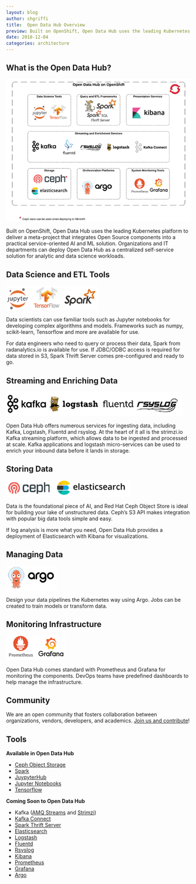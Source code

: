 ```yaml
---
layout: blog
author: shgriffi
title:  Open Data Hub Overview
preview: Built on OpenShift, Open Data Hub uses the leading Kubernetes platform to deliver a meta-project that integrates Open Source components into a practical service-oriented AI and ML solution.  Organizations and IT departments can deploy Open Data Hub as a centralized self-service solution for analytic and data science workloads.
date: 2018-12-04
categories: architecture
---
```



What is the Open Data Hub?
------

![alt text](../assets/img/pages/posts/2018-12-04-open-data-hub-overview/Open_Data_Hub_Deployment.png "Open Data Hub")

Built on OpenShift, Open Data Hub uses the leading Kubernetes platform to deliver a meta-project that integrates Open Source components into a practical service-oriented AI and ML solution.  Organizations and IT departments can deploy Open Data Hub as a centralized self-service solution for analytic and data science workloads.


Data Science and ETL Tools
------

![alt text](../assets/img/pages/posts/2018-12-04-open-data-hub-overview/ds_tools.png "Open Data Hub - Data Science")

Data scientists can use familiar tools such as Jupyter notebooks for developing complex algorithms and models.  Frameworks such as numpy, scikit-learn, Tensorflow and more are available for use.

For data engineers who need to query or process their data, Spark from radanalytics.io is available for use.  If JDBC/ODBC access is required for data stored in S3, Spark Thrift Server comes pre-configured and ready to go.

Streaming and Enriching Data
------

![alt text](../assets/img/pages/posts/2018-12-04-open-data-hub-overview/streaming_tools.png "Open Data Hub - Streaming and Enrichment")

Open Data Hub offers numerous services for ingesting data, including Kafka, Logstash, Fluentd and rsyslog.  At the heart of it all is the strimzi.io Kafka streaming platform, which allows data to be ingested and processed at scale.  Kafka applications and logstash micro-services can be used to enrich your inbound data before it lands in storage.

Storing Data
------

![alt text](../assets/img/pages/posts/2018-12-04-open-data-hub-overview/storage_tools.png "Open Data Hub - Storage")

Data is the foundational piece of AI, and Red Hat Ceph Object Store is ideal for building your lake of unstructured data.  Ceph’s S3 API makes integration with popular big data tools simple and easy.

If log analysis is more what you need, Open Data Hub provides a deployment of Elasticsearch with Kibana for visualizations.

Managing Data
------

![alt text](../assets/img/pages/posts/2018-12-04-open-data-hub-overview/dm_tools.png "Open Data Hub - Manage Data")

Design your data pipelines the Kubernetes way using Argo.  Jobs can be created to train models or transform data.

Monitoring Infrastructure
------

![alt text](../assets/img/pages/posts/2018-12-04-open-data-hub-overview/monitor_tools.png "Open Data Hub - Monitor")

Open Data Hub comes standard with Prometheus and Grafana for monitoring the components.  DevOps teams have predefined dashboards to help manage the infrastructure.

Community
------

We are an open community that fosters collaboration between organizations, vendors, developers, and academics.  [Join us and contribute](https://gitlab.com/opendatahub)!

Tools
------

<b>Available in Open Data Hub</b>
* [Ceph Object Storage](https://ceph.com/ceph-storage/object-storage/)
* [Spark](https://spark.apache.org/)
* [JuypyterHub](http://jupyter.org/hub)
* [Jupyter Notebooks](https://jupyter.org/)
* [Tensorflow](https://www.tensorflow.org/)

<b>Coming Soon to Open Data Hub</b>
* Kafka ([AMQ Streams](https://www.redhat.com/en/about/videos/summit-2018-introducing-amq-streams-data-streaming-apache-kafka) and [Strimzi](http://strimzi.io/))
* [Kafka Connect](https://docs.confluent.io/current/connect/index.html)
* [Spark Thrift Server](https://spark.apache.org/docs/latest/sql-distributed-sql-engine.html)
* [Elasticsearch](https://www.elastic.co/products/elasticsearch)
* [Logstash](https://www.elastic.co/products/logstash)
* [Fluentd](https://www.fluentd.org/)
* [Rsyslog](https://www.rsyslog.com/)
* [Kibana](https://www.elastic.co/products/kibana)
* [Prometheus](https://prometheus.io/)
* [Grafana](https://grafana.com/)
* [Argo](https://argoproj.github.io/)